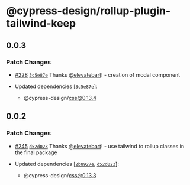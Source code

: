 # @cypress-design/rollup-plugin-tailwind-keep

## 0.0.3

### Patch Changes

- [#228](https://github.com/cypress-io/cypress-design/pull/228) [`3c5e87e`](https://github.com/cypress-io/cypress-design/commit/3c5e87e56937be486c10c928170ee7b64eb622c6) Thanks [@elevatebart](https://github.com/elevatebart)! - creation of modal component

- Updated dependencies [[`3c5e87e`](https://github.com/cypress-io/cypress-design/commit/3c5e87e56937be486c10c928170ee7b64eb622c6)]:
  - @cypress-design/css@0.13.4

## 0.0.2

### Patch Changes

- [#245](https://github.com/cypress-io/cypress-design/pull/245) [`d52d023`](https://github.com/cypress-io/cypress-design/commit/d52d02301bb851d514661a8c258d0c4ae5baf171) Thanks [@elevatebart](https://github.com/elevatebart)! - use tailwind to rollup classes in the final package

- Updated dependencies [[`2b8927e`](https://github.com/cypress-io/cypress-design/commit/2b8927e6b6ee395d63a1b12e11c57888ee43940e), [`d52d023`](https://github.com/cypress-io/cypress-design/commit/d52d02301bb851d514661a8c258d0c4ae5baf171)]:
  - @cypress-design/css@0.13.3
